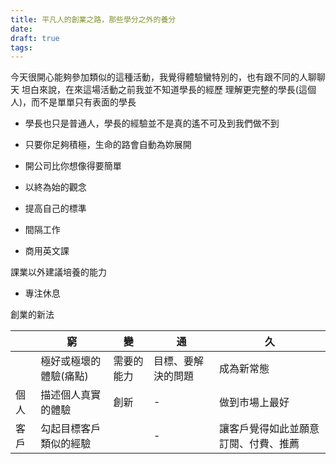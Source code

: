 ```yaml
---
title: 平凡人的創業之路，那些學分之外的養分
date: 
draft: true
tags:
---
```

今天很開心能夠參加類似的這種活動，我覺得體驗蠻特別的，也有跟不同的人聊聊天
坦白來說，在來這場活動之前我並不知道學長的經歷
理解更完整的學長(這個人)，而不是單單只有表面的學長

- 學長也只是普通人，學長的經驗並不是真的遙不可及到我們做不到
- 只要你足夠積極，生命的路會自動為妳展開
- 開公司比你想像得要簡單

- 以終為始的觀念
- 提高自己的標準
- 間隔工作
- 商用英文課

課業以外建議培養的能力
- 專注休息


創業的新法

|     | 窮            | 變     | 通         | 久                  |
| --- | ------------ | ----- | --------- | ------------------ |
|     | 極好或極壞的體驗(痛點) | 需要的能力 | 目標、要解決的問題 | 成為新常態              |
| 個人  | 描述個人真實的體驗    | 創新    | -         | 做到市場上最好            |
| 客戶  | 勾起目標客戶類似的經驗  |       | -         | 讓客戶覺得如此並願意訂閱、付費、推薦 |
